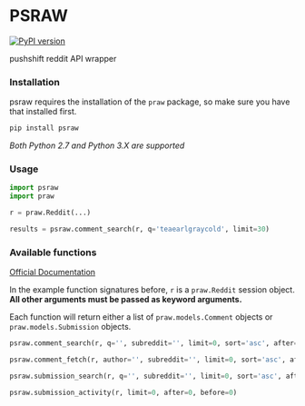 PSRAW
===

[![PyPI version](https://badge.fury.io/py/psraw.svg)](https://badge.fury.io/py/psraw)

pushshift reddit API wrapper

### Installation

psraw requires the installation of the `praw` package, so make sure
you have that installed first.

```bash
pip install psraw
```

*Both Python 2.7 and Python 3.X are supported*

### Usage

```python
import psraw
import praw

r = praw.Reddit(...)

results = psraw.comment_search(r, q='teaearlgraycold', limit=30)
```

### Available functions

[Official Documentation](https://docs.google.com/document/d/171VdjT-QKJi6ul9xYJ4kmiHeC7t_3G31Ce8eozKp3VQ/edit)

In the example function signatures before, `r` is a `praw.Reddit` session object. 
**All other arguments must be passed as keyword arguments.**

Each function will return either a list of `praw.models.Comment` objects or
`praw.models.Submission` objects.

```python
psraw.comment_search(r, q='', subreddit='', limit=0, sort='asc', after=0, before=0)
```

```python
psraw.comment_fetch(r, author='', subreddit='', limit=0, sort='asc', after=0, before=0)
```

```python
psraw.submission_search(r, q='', subreddit='', limit=0, sort='asc', after=0)
```

```python
psraw.submission_activity(r, limit=0, after=0, before=0)
```
